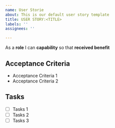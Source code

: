 ```yaml
---
name: User Storie
about: This is our default user story template
title: USER STORY:<TITLE>
labels: ''
assignees: ''

---
```


As a **role** I can **capability** so that **received benefit**

## Acceptance Criteria
  - Acceptance Criteria 1
  - Acceptance Criteria 2

## Tasks
- [ ] Tasks 1
- [ ] Tasks 2 
- [ ] Tasks 3
